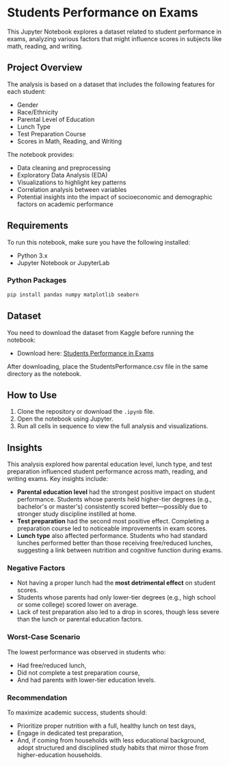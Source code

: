 
# Students Performance on Exams

This Jupyter Notebook explores a dataset related to student performance in exams, analyzing various factors that might influence scores in subjects like math, reading, and writing.

## Project Overview

The analysis is based on a dataset that includes the following features for each student:
- Gender
- Race/Ethnicity
- Parental Level of Education
- Lunch Type
- Test Preparation Course
- Scores in Math, Reading, and Writing

The notebook provides:
- Data cleaning and preprocessing
- Exploratory Data Analysis (EDA)
- Visualizations to highlight key patterns
- Correlation analysis between variables
- Potential insights into the impact of socioeconomic and demographic factors on academic performance

## Requirements

To run this notebook, make sure you have the following installed:

- Python 3.x
- Jupyter Notebook or JupyterLab

### Python Packages
```bash
pip install pandas numpy matplotlib seaborn
```

## Dataset
You need to download the dataset from Kaggle before running the notebook:

- Download here: [Students Performance in Exams](https://www.kaggle.com/datasets/spscientist/students-performance-in-exams)

After downloading, place the StudentsPerformance.csv file in the same directory as the notebook.


## How to Use

1. Clone the repository or download the `.ipynb` file.
2. Open the notebook using Jupyter.
3. Run all cells in sequence to view the full analysis and visualizations.

## Insights

This analysis explored how parental education level, lunch type, and test preparation influenced student performance across math, reading, and writing exams. Key insights include:

- **Parental education level** had the strongest positive impact on student performance. Students whose parents held higher-tier degrees (e.g., bachelor's or master's) consistently scored better—possibly due to stronger study discipline instilled at home.
- **Test preparation** had the second most positive effect. Completing a preparation course led to noticeable improvements in exam scores.
- **Lunch type** also affected performance. Students who had standard lunches performed better than those receiving free/reduced lunches, suggesting a link between nutrition and cognitive function during exams.

### Negative Factors

- Not having a proper lunch had the **most detrimental effect** on student scores.
- Students whose parents had only lower-tier degrees (e.g., high school or some college) scored lower on average.
- Lack of test preparation also led to a drop in scores, though less severe than the lunch or parental education factors.

### Worst-Case Scenario

The lowest performance was observed in students who:
- Had free/reduced lunch,
- Did not complete a test preparation course,
- And had parents with lower-tier education levels.

### Recommendation

To maximize academic success, students should:
- Prioritize proper nutrition with a full, healthy lunch on test days,
- Engage in dedicated test preparation,
- And, if coming from households with less educational background, adopt structured and disciplined study habits that mirror those from higher-education households.

